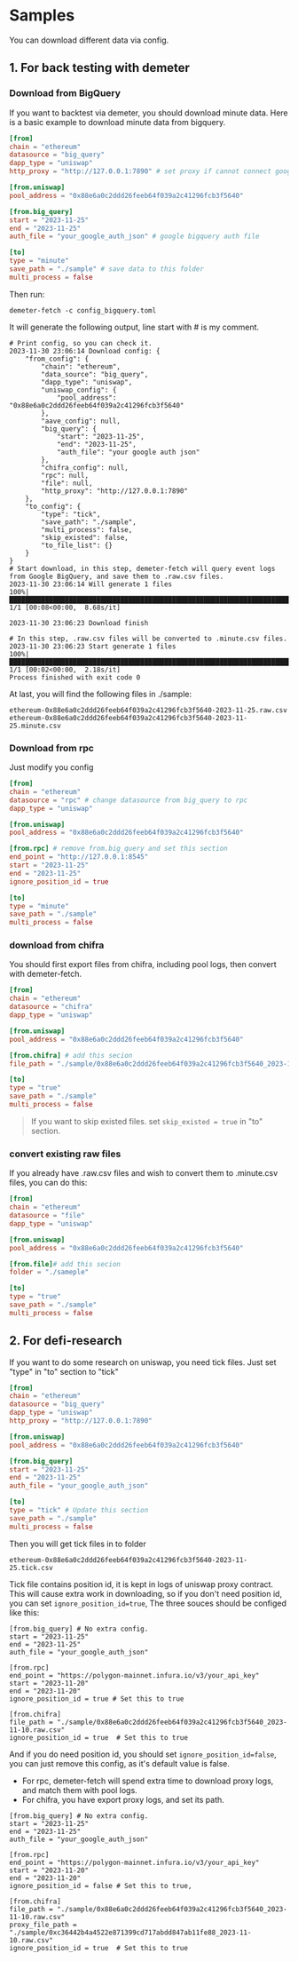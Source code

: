 # Samples

You can download different data via config. 

## 1. For back testing with demeter

### Download from BigQuery

If you want to backtest via demeter, you should download minute data. Here is a basic example to download minute data from bigquery.

```toml
[from]
chain = "ethereum"
datasource = "big_query"
dapp_type = "uniswap"
http_proxy = "http://127.0.0.1:7890" # set proxy if cannot connect google service

[from.uniswap]
pool_address = "0x88e6a0c2ddd26feeb64f039a2c41296fcb3f5640"

[from.big_query]
start = "2023-11-25"
end = "2023-11-25"
auth_file = "your_google_auth_json" # google bigquery auth file

[to]
type = "minute"
save_path = "./sample" # save data to this folder
multi_process = false
```

Then run: 
```shell
demeter-fetch -c config_bigquery.toml 
```

It will generate the following output, line start with # is my comment.

```text
# Print config, so you can check it.
2023-11-30 23:06:14 Download config: {
    "from_config": {
        "chain": "ethereum",
        "data_source": "big_query",
        "dapp_type": "uniswap",
        "uniswap_config": {
            "pool_address": "0x88e6a0c2ddd26feeb64f039a2c41296fcb3f5640"
        },
        "aave_config": null,
        "big_query": {
            "start": "2023-11-25",
            "end": "2023-11-25",
            "auth_file": "your google auth json"
        },
        "chifra_config": null,
        "rpc": null,
        "file": null,
        "http_proxy": "http://127.0.0.1:7890"
    },
    "to_config": {
        "type": "tick",
        "save_path": "./sample",
        "multi_process": false,
        "skip_existed": false,
        "to_file_list": {}
    }
}
# Start download, in this step, demeter-fetch will query event logs from Google BigQuery, and save them to .raw.csv files.
2023-11-30 23:06:14 Will generate 1 files
100%|█████████████████████████████████████████████████████████████████████████████████████| 1/1 [00:08<00:00,  8.68s/it]

2023-11-30 23:06:23 Download finish

# In this step, .raw.csv files will be converted to .minute.csv files.
2023-11-30 23:06:23 Start generate 1 files
100%|█████████████████████████████████████████████████████████████████████████████████████| 1/1 [00:02<00:00,  2.18s/it]
Process finished with exit code 0

```

At last, you will find the following files in ./sample:

```text
ethereum-0x88e6a0c2ddd26feeb64f039a2c41296fcb3f5640-2023-11-25.raw.csv
ethereum-0x88e6a0c2ddd26feeb64f039a2c41296fcb3f5640-2023-11-25.minute.csv
```

### Download from rpc

Just modify you config

```toml
[from]
chain = "ethereum"
datasource = "rpc" # change datasource from big_query to rpc
dapp_type = "uniswap"

[from.uniswap]
pool_address = "0x88e6a0c2ddd26feeb64f039a2c41296fcb3f5640"

[from.rpc] # remove from.big_query and set this section
end_point = "http://127.0.0.1:8545"
start = "2023-11-25"
end = "2023-11-25"
ignore_position_id = true

[to]
type = "minute"
save_path = "./sample"
multi_process = false
```


### download from chifra

You should first export files from chifra, including pool logs, then convert with demeter-fetch. 

```toml
[from]
chain = "ethereum"
datasource = "chifra"
dapp_type = "uniswap"

[from.uniswap]
pool_address = "0x88e6a0c2ddd26feeb64f039a2c41296fcb3f5640"

[from.chifra] # add this secion
file_path = "./sample/0x88e6a0c2ddd26feeb64f039a2c41296fcb3f5640_2023-11-10.raw.csv"

[to]
type = "true"
save_path = "./sample"
multi_process = false
```

> If you want to skip existed files. set ```skip_existed = true``` in "to" section.

### convert existing raw files

If you already have .raw.csv files and wish to convert them to .minute.csv files, you can do this:

```toml
[from]
chain = "ethereum"
datasource = "file"
dapp_type = "uniswap"

[from.uniswap]
pool_address = "0x88e6a0c2ddd26feeb64f039a2c41296fcb3f5640"

[from.file]# add this secion
folder = "./sameple"

[to]
type = "true"
save_path = "./sample"
multi_process = false
```

## 2. For defi-research

If you want to do some research on uniswap, you need tick files. Just set "type" in "to" section to "tick"

```toml
[from]
chain = "ethereum"
datasource = "big_query"
dapp_type = "uniswap"
http_proxy = "http://127.0.0.1:7890" 

[from.uniswap]
pool_address = "0x88e6a0c2ddd26feeb64f039a2c41296fcb3f5640"

[from.big_query]
start = "2023-11-25"
end = "2023-11-25"
auth_file = "your_google_auth_json"

[to]
type = "tick" # Update this section
save_path = "./sample" 
multi_process = false
```

Then you will get tick files in to folder

```text
ethereum-0x88e6a0c2ddd26feeb64f039a2c41296fcb3f5640-2023-11-25.tick.csv

```

Tick file contains position id, it is kept in logs of uniswap proxy contract. This will cause extra work in downloading, so if you don't need position id, you can set ```ignore_position_id=true```, 
The three souces should be configed like this:

```shell
[from.big_query] # No extra config.
start = "2023-11-25"
end = "2023-11-25"
auth_file = "your_google_auth_json"

[from.rpc]
end_point = "https://polygon-mainnet.infura.io/v3/your_api_key"
start = "2023-11-20"
end = "2023-11-20"
ignore_position_id = true # Set this to true

[from.chifra]
file_path = "./sample/0x88e6a0c2ddd26feeb64f039a2c41296fcb3f5640_2023-11-10.raw.csv"
ignore_position_id = true  # Set this to true

```

And if you do need position id, you should set ```ignore_position_id=false```, you can just remove this config, as it's default value is false.

* For rpc, demeter-fetch will spend extra time to download proxy logs, and match them with pool logs.
* For chifra, you have export proxy logs, and set its path.

```shell
[from.big_query] # No extra config.
start = "2023-11-25"
end = "2023-11-25"
auth_file = "your_google_auth_json"

[from.rpc]
end_point = "https://polygon-mainnet.infura.io/v3/your_api_key"
start = "2023-11-20"
end = "2023-11-20"
ignore_position_id = false # Set this to true,

[from.chifra]
file_path = "./sample/0x88e6a0c2ddd26feeb64f039a2c41296fcb3f5640_2023-11-10.raw.csv"
proxy_file_path = "./sample/0xc36442b4a4522e871399cd717abdd847ab11fe88_2023-11-10.raw.csv"
ignore_position_id = true  # Set this to true

```












